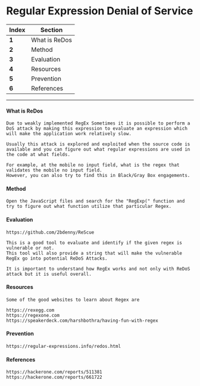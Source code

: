 #  Regular Expression Denial of Service

Index | Section
--- | ---
**1** | What is ReDos
**2** | Method
**3** | Evaluation
**4** | Resources
**5** | Prevention
**6** | References

___
#### What is ReDos
```
Due to weakly implemented RegEx Sometimes it is possible to perform a DoS attack by making this expression to evaluate an expression which will make the application work relatively slow.

Usually this attack is explored and exploited when the source code is available and you can figure out what regular expressions are used in the code at what fields. 

For example, at the mobile no input field, what is the regex that validates the mobile no input field.
However, you can also try to find this in Black/Gray Box engagements. 
```

#### Method

```
Open the JavaScript files and search for the "RegExp(" function and try to figure out what function utilize that particular Regex.
```
#### Evaluation
```
https://github.com/2bdenny/ReScue 

This is a good tool to evaluate and identify if the given regex is vulnerable or not. 
This tool will also provide a string that will make the vulnerable RegEx go into potential ReDoS Attacks.

It is important to understand how RegEx works and not only with ReDoS attack but it is useful overall.
```
#### Resources
```
Some of the good websites to learn about Regex are

https://rexegg.com
https://regexone.com
https://speakerdeck.com/harshbothra/having-fun-with-regex

```
#### Prevention
```
https://regular-expressions.info/redos.html 
```
#### References
```
https://hackerone.com/reports/511381
https://hackerone.com/reports/661722

```
